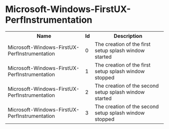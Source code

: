 # Microsoft-Windows-FirstUX-PerfInstrumentation

<table>
<colgroup><col/><col/><col/></colgroup>
<tr><th>Name</th><th>Id</th><th>Description</th></tr>
<tr><td>Microsoft-Windows-FirstUX-PerfInstrumentation</td><td>0</td><td>The creation of the first setup splash window started</td></tr>
<tr><td>Microsoft-Windows-FirstUX-PerfInstrumentation</td><td>1</td><td>The creation of the first setup splash window stopped</td></tr>
<tr><td>Microsoft-Windows-FirstUX-PerfInstrumentation</td><td>2</td><td>The creation of the second setup splash window started</td></tr>
<tr><td>Microsoft-Windows-FirstUX-PerfInstrumentation</td><td>3</td><td>The creation of the second setup splash window stopped</td></tr>
</table>
